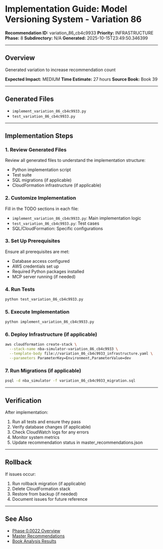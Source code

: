 # Implementation Guide: Model Versioning System - Variation 86

**Recommendation ID:** variation_86_cb4c9933
**Priority:** INFRASTRUCTURE
**Phase:** 8
**Subdirectory:** N/A
**Generated:** 2025-10-15T23:49:50.346399

---

## Overview

Generated variation to increase recommendation count

**Expected Impact:** MEDIUM
**Time Estimate:** 27 hours
**Source Book:** Book 39

---

## Generated Files

- `implement_variation_86_cb4c9933.py`
- `test_variation_86_cb4c9933.py`

---

## Implementation Steps

### 1. Review Generated Files

Review all generated files to understand the implementation structure:
- Python implementation script
- Test suite
- SQL migrations (if applicable)
- CloudFormation infrastructure (if applicable)

### 2. Customize Implementation

Fill in the TODO sections in each file:
- `implement_variation_86_cb4c9933.py`: Main implementation logic
- `test_variation_86_cb4c9933.py`: Test cases
- SQL/CloudFormation: Specific configurations

### 3. Set Up Prerequisites

Ensure all prerequisites are met:
- Database access configured
- AWS credentials set up
- Required Python packages installed
- MCP server running (if needed)

### 4. Run Tests

```bash
python test_variation_86_cb4c9933.py
```

### 5. Execute Implementation

```bash
python implement_variation_86_cb4c9933.py
```

### 6. Deploy Infrastructure (if applicable)

```bash
aws cloudformation create-stack \
  --stack-name nba-simulator-variation_86_cb4c9933 \
  --template-body file://variation_86_cb4c9933_infrastructure.yaml \
  --parameters ParameterKey=Environment,ParameterValue=dev
```

### 7. Run Migrations (if applicable)

```bash
psql -d nba_simulator -f variation_86_cb4c9933_migration.sql
```

---

## Verification

After implementation:
1. Run all tests and ensure they pass
2. Verify database changes (if applicable)
3. Check CloudWatch logs for any errors
4. Monitor system metrics
5. Update recommendation status in master_recommendations.json

---

## Rollback

If issues occur:
1. Run rollback migration (if applicable)
2. Delete CloudFormation stack
3. Restore from backup (if needed)
4. Document issues for future reference

---

## See Also

- [Phase 0.0022 Overview](/Users/ryanranft/nba-simulator-aws/docs/phases/phase_8/)
- [Master Recommendations](/Users/ryanranft/nba-mcp-synthesis/analysis_results/master_recommendations.json)
- [Book Analysis Results](/Users/ryanranft/nba-mcp-synthesis/analysis_results/)
